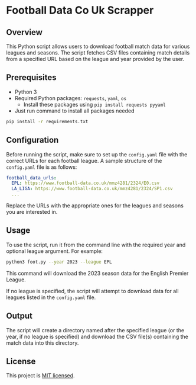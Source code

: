 
# Football Data Co Uk Scrapper

## Overview
This Python script allows users to download football match data for various leagues and seasons. The script fetches CSV files containing match details from a specified URL based on the league and year provided by the user.

## Prerequisites
- Python 3
- Required Python packages: `requests`, `yaml`, `os`
  - Install these packages using `pip install requests pyyaml`
- Just run command to install all packages needed
```sh
pip install -r requirements.txt
```
## Configuration
Before running the script, make sure to set up the `config.yaml` file with the correct URLs for each football league. A sample structure of the `config.yaml` file is as follows:

```yaml
football_data_urls:
  EPL: https://www.football-data.co.uk/mmz4281/2324/E0.csv
  LA_LIGA: https://www.football-data.co.uk/mmz4281/2324/SP1.csv
  ...
```

Replace the URLs with the appropriate ones for the leagues and seasons you are interested in.

## Usage
To use the script, run it from the command line with the required year and optional league argument. For example:

```sh
python3 foot.py --year 2023 --league EPL
```

This command will download the 2023 season data for the English Premier League.

If no league is specified, the script will attempt to download data for all leagues listed in the `config.yaml` file.

## Output
The script will create a directory named after the specified league (or the year, if no league is specified) and download the CSV file(s) containing the match data into this directory.

## License
This project is [MIT licensed](#).

